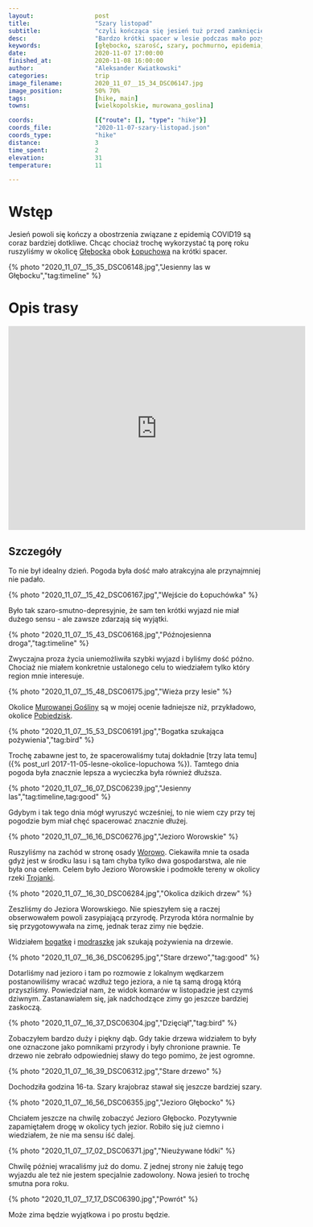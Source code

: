 ```yaml
---
layout:                 post
title:                  "Szary listopad"
subtitle:               "czyli kończąca się jesień tuż przed zamknięciem kraju"
desc:                   "Bardzo krótki spacer w lesie podczas mało pozytywnej pogody oraz sytuacji w kraju."
keywords:               [głębocko, szarość, szary, pochmurno, epidemia, las]
date:                   2020-11-07 17:00:00
finished_at:            2020-11-08 16:00:00
author:                 "Aleksander Kwiatkowski"
categories:             trip
image_filename:         2020_11_07__15_34_DSC06147.jpg
image_position:         50% 70%
tags:                   [hike, main]
towns:                  [wielkopolskie, murowana_goslina]

coords:                 [{"route": [], "type": "hike"}]
coords_file:            "2020-11-07-szary-listopad.json"
coords_type:            "hike"
distance:               3
time_spent:             2
elevation:              31
temperature:            11

---
```



[wiki-worowo]: https://pl.wikipedia.org/wiki/Worowo_(wojew%C3%B3dztwo_wielkopolskie)
[wiki-trojanka-rzeka]: https://pl.wikipedia.org/wiki/Trojanka_(rzeka)
[wiki-bogatka]: https://pl.wikipedia.org/wiki/Bogatka_zwyczajna
[wiki-modraszka]: https://pl.wikipedia.org/wiki/Modraszka_zwyczajna
[wiki-glebocko]: https://pl.wikipedia.org/wiki/G%C5%82%C4%99bocko_(wojew%C3%B3dztwo_wielkopolskie)
[wiki-lopuchowo]: https://pl.wikipedia.org/wiki/%C5%81opuchowo_(wojew%C3%B3dztwo_wielkopolskie)
[wiki-murowana-goslina]: https://pl.wikipedia.org/wiki/Murowana_Go%C5%9Blina
[wiki-pobiedziska]: https://pl.wikipedia.org/wiki/Pobiedziska


# Wstęp

Jesień powoli się kończy a obostrzenia związane z epidemią COVID19 są coraz bardziej dotkliwe.
Chcąc chociaż trochę wykorzystać tą porę roku ruszyliśmy w okolicę
[Głębocka][wiki-glebocko] obok [Łopuchowa][wiki-lopuchowo] na krótki spacer.

{% photo "2020_11_07__15_35_DSC06148.jpg","Jesienny las w Głębocku","tag:timeline" %}

# Opis trasy

<iframe height='405' width='590' frameborder='0' allowtransparency='true' scrolling='no' src='https://www.strava.com/activities/4307067309/embed/86d01d5c2ce69363f7478099c67bc9b2fd1e48af'></iframe>

## Szczegóły

To nie był idealny dzień. Pogoda była dość mało atrakcyjna ale przynajmniej nie padało.

{% photo "2020_11_07__15_42_DSC06167.jpg","Wejście do Łopuchówka" %}

Było tak szaro-smutno-depresyjnie, że sam ten krótki wyjazd nie miał
dużego sensu - ale zawsze zdarzają się wyjątki.

{% photo "2020_11_07__15_43_DSC06168.jpg","Późnojesienna droga","tag:timeline" %}

Zwyczajna proza życia uniemożliwiła szybki wyjazd i byliśmy dość późno.
Chociaż nie miałem konkretnie ustalonego celu to wiedziałem tylko który
region mnie interesuje.

{% photo "2020_11_07__15_48_DSC06175.jpg","Wieża przy lesie" %}

Okolice [Murowanej Gośliny][wiki-murowana-goslina] są w mojej ocenie ładniejsze
niż, przykładowo, okolice [Pobiedzisk][wiki-pobiedziska].

{% photo "2020_11_07__15_53_DSC06191.jpg","Bogatka szukająca pożywienia","tag:bird" %}

Trochę zabawne jest to, że spacerowaliśmy tutaj dokładnie
[trzy lata temu]({% post_url 2017-11-05-lesne-okolice-lopuchowa %}).
Tamtego dnia pogoda była znacznie lepsza a wycieczka była również dłuższa.

{% photo "2020_11_07__16_07_DSC06239.jpg","Jesienny las","tag:timeline,tag:good" %}

Gdybym i tak tego dnia mógł wyruszyć wcześniej, to nie wiem czy przy tej pogodzie
bym miał chęć spacerować znacznie dłużej.

{% photo "2020_11_07__16_16_DSC06276.jpg","Jezioro Worowskie" %}

Ruszyliśmy na zachód w stronę osady [Worowo][wiki-worowo]. Ciekawiła mnie ta osada
gdyż jest w środku lasu i są tam chyba tylko dwa gospodarstwa, ale nie była ona
celem. Celem było Jezioro Worowskie i podmokłe tereny w okolicy
rzeki [Trojanki][wiki-trojanka-rzeka].

{% photo "2020_11_07__16_30_DSC06284.jpg","Okolica dzikich drzew" %}

Zeszliśmy do Jeziora Worowskiego. Nie spieszyłem się
a raczej obserwowałem powoli zasypiającą przyrodę. Przyroda która normalnie by
się przygotowywała na zimę, jednak teraz zimy nie będzie.

Widziałem [bogatkę][wiki-bogatka] i
[modraszkę][wiki-modraszka] jak szukają pożywienia na drzewie.

{% photo "2020_11_07__16_36_DSC06295.jpg","Stare drzewo","tag:good" %}

Dotarliśmy nad jezioro i tam po rozmowie z lokalnym wędkarzem postanowiliśmy wracać
wzdłuż tego jeziora, a nie tą samą drogą którą przyszliśmy. Powiedział nam, że widok
komarów w listopadzie jest czymś dziwnym. Zastanawiałem się, jak nadchodzące zimy
go jeszcze bardziej zaskoczą.

{% photo "2020_11_07__16_37_DSC06304.jpg","Dzięciął","tag:bird" %}

Zobaczyłem bardzo duży i piękny dąb. Gdy takie drzewa widziałem
to były one oznaczone jako pomnikami przyrody i były chronione prawnie.
Te drzewo nie zebrało odpowiedniej sławy do tego pomimo, że jest ogromne.

{% photo "2020_11_07__16_39_DSC06312.jpg","Stare drzewo" %}

Dochodziła godzina 16-ta. Szary krajobraz stawał się jeszcze bardziej szary.

{% photo "2020_11_07__16_56_DSC06355.jpg","Jezioro Głębocko" %}

Chciałem jeszcze na chwilę zobaczyć Jezioro Głębocko. Pozytywnie zapamiętałem
drogę w okolicy tych jezior. Robiło się już ciemno i wiedziałem, że nie
ma sensu iść dalej.

{% photo "2020_11_07__17_02_DSC06371.jpg","Nieużywane łódki" %}

Chwilę później wracaliśmy już do domu. Z jednej strony nie żałuję tego wyjazdu
ale też nie jestem specjalnie  zadowolony. Nowa jesień to trochę smutna pora roku.

{% photo "2020_11_07__17_17_DSC06390.jpg","Powrót" %}

Może zima będzie wyjątkowa i po prostu będzie.
